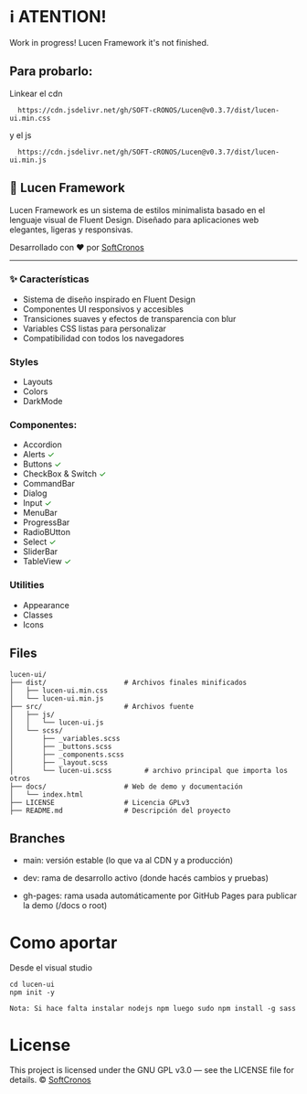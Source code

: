 # ℹ️ ATENTION!
Work in progress! Lucen Framework it's not finished.

## Para probarlo:
Linkear el cdn

      https://cdn.jsdelivr.net/gh/SOFT-cRONOS/Lucen@v0.3.7/dist/lucen-ui.min.css

y el js

      https://cdn.jsdelivr.net/gh/SOFT-cRONOS/Lucen@v0.3.7/dist/lucen-ui.min.js

## 📌 Lucen Framework

Lucen Framework es un sistema de estilos minimalista basado en el lenguaje visual de Fluent Design. Diseñado para aplicaciones web elegantes, ligeras y responsivas.

Desarrollado con ❤️ por [SoftCronos](https://softcronos.com.ar)

---

### ✨ Características

- Sistema de diseño inspirado en Fluent Design
- Componentes UI responsivos y accesibles
- Transiciones suaves y efectos de transparencia con blur
- Variables CSS listas para personalizar
- Compatibilidad con todos los navegadores

### Styles
- Layouts
- Colors
- DarkMode

### Componentes:

- Accordion
- Alerts <span style="color:green;"> ✓</span>
- Buttons <span style="color:green;"> ✓</span>
- CheckBox & Switch <span style="color:green;"> ✓</span>
- CommandBar
- Dialog
- Input <span style="color:green;"> ✓</span>
- MenuBar
- ProgressBar 
- RadioBUtton
- Select <span style="color:green;"> ✓</span>
- SliderBar
- TableView <span style="color:green;"> ✓</span>

### Utilities

- Appearance
- Classes
- Icons

## Files
```
lucen-ui/
├── dist/                   # Archivos finales minificados
│   ├── lucen-ui.min.css
│   └── lucen-ui.min.js
├── src/                    # Archivos fuente
│   ├── js/
│   │   └── lucen-ui.js
│   └── scss/
│       ├── _variables.scss
│       ├── _buttons.scss
│       ├── _components.scss
│       ├── _layout.scss
│       └── lucen-ui.scss        # archivo principal que importa los otros
├── docs/                   # Web de demo y documentación
│   └── index.html
├── LICENSE                 # Licencia GPLv3
├── README.md               # Descripción del proyecto
```
## Branches

   - main: versión estable (lo que va al CDN y a producción)

   - dev: rama de desarrollo activo (donde hacés cambios y pruebas)

   - gh-pages: rama usada automáticamente por GitHub Pages para publicar la demo (/docs o root)

# Como aportar
Desde el visual studio
```
cd lucen-ui
npm init -y
```

`Nota: Si hace falta instalar nodejs npm luego sudo npm install -g sass`
# License
This project is licensed under the GNU GPL v3.0 — see the LICENSE file for details.
© [SoftCronos](https://softcronos.com.ar)

